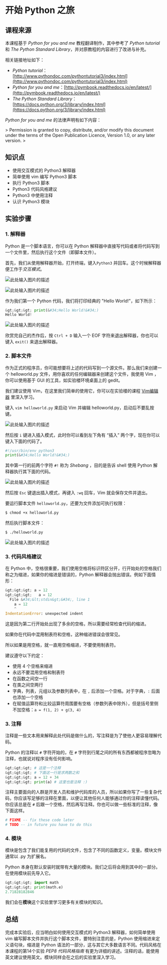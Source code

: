# 开始 Python 之旅

## 课程来源

本课程基于 *Python for you and me* 教程翻译制作，其中参考了 *Python tutorial* 和 *The Python Standard Library*，并对原教程的内容进行了改进与补充。

相关链接地址如下：

- *Python tutorial*：[http://www.pythondoc.com/pythontutorial3/index.html](http://www.pythondoc.com/pythontutorial3/index.html)
- *Python for you and me*：[http://pymbook.readthedocs.io/en/latest/](http://pymbook.readthedocs.io/en/latest/)
- *The Python Standard Library*：[https://docs.python.org/3/library/index.html](https://docs.python.org/3/library/index.html)

*Python for you and me* 的法律声明有如下内容：

&gt; Permission is granted to copy, distribute, and/or modify this document under the terms of the Open Publication Licence, Version 1.0, or any later version.
&gt;

## 知识点

- 使用交互模式的 Python3 解释器
- 简单使用 vim 编写 Python3 脚本
- 执行 Python3 脚本
- Python3 代码风格建议
- Python3 中使用注释
- 认识 Python3 模块

## 实验步骤

### 1. 解释器

Python 是一个脚本语言，你可以在 Python 解释器中直接写代码或者将代码写到一个文件里，然后执行这个文件（即脚本文件）。

首先，我们从使用解释器开始，打开终端，键入`Python3` 并回车。这个时候解释器便工作于*交互模式*。

![此处输入图片的描述](https://dn-anything-about-doc.qbox.me/document-uid212737labid2036timestamp1471311263542.png/wm)

![此处输入图片的描述](https://dn-anything-about-doc.qbox.me/document-uid212737labid2036timestamp1471311294479.png/wm)

作为我们第一个 Python 代码，我们将打印经典的 &#34;Hello World!&#34;，如下所示：

```python
&gt;&gt;&gt; print(&#34;Hello World!&#34;)
Hello World!
```

![此处输入图片的描述](https://dn-anything-about-doc.qbox.me/document-uid212737labid2036timestamp1471311319981.png/wm)

欣赏完自己的杰作后，按 `Ctrl + D` 输入一个 EOF 字符来退出解释器，你也可以键入 `exit()` 来退出解释器。

### 2. 脚本文件

作为正式的程序员，你可能想要将上述的代码写到一个源文件。那么我们来创建一个 helloworld.py 文件，用你喜欢的任何编辑器来创建这个文件，我使用 Vim ，你可以使用基于 GUI 的工具，如实验楼环境桌面上的 gedit。

我们建议使用 Vim，在这里我们简单的使用它，你可以在实验楼的课程 [Vim编辑器](https://www.shiyanlou.com/courses/2) 里深入学习。

键入 `vim helloworld.py` 来启动 Vim 并编辑 helloworld.py，启动后不要乱按键。

![此处输入图片的描述](https://dn-anything-about-doc.qbox.me/document-uid212737labid2036timestamp1471311371673.png/wm)

然后按 `i` 键进入插入模式，此时你可以看到左下角有 “插入” 两个字，现在你可以键入下面的代码了。

```python
#!/usr/bin/env python3
print(&#34;Hello World!&#34;)
```

其中第一行的前两个字符 `#!` 称为 *Shebang* ，目的是告诉 shell 使用 Python 解释器执行其下面的代码。

![此处输入图片的描述](https://dn-anything-about-doc.qbox.me/document-uid212737labid2036timestamp1471311388380.png/wm)

然后按 `Esc` 键退出插入模式，再键入 `:wq` 回车，Vim 就会保存文件并退出。

要运行脚本文件 `helloworld.py`，还要为文件添加可执行权限：

```sh
$ chmod +x helloworld.py
```

然后执行脚本文件：

```sh
$ ./helloworld.py
```

![此处输入图片的描述](https://dn-anything-about-doc.qbox.me/document-uid212737labid2036timestamp1471311397584.png/wm)

### 3. 代码风格建议

在 Python 中，空格很重要，我们使用空格将标识符区分开，行开始处的空格我们称之为缩进，如果你的缩进是错误的，Python 解释器会抛出错误。例如下面情形：

```python
&gt;&gt;&gt; a = 12
&gt;&gt;&gt;   a = 12
  File &#34;&lt;stdin&gt;&#34;, line 1
    a = 12
    ^
IndentationError: unexpected indent
```

这是因为第二行开始处出现了多余的空格，所以需要经常检查代码的缩进。

如果你在代码中混用制表符和空格，这种缩进错误会很常见。

所以如果是用空格，就一直用空格缩进，不要使用制表符。

建议遵守以下约定：

- 使用 4 个空格来缩进
- 永远不要混用空格和制表符
- 在函数之间空一行
- 在类之间空两行
- 字典，列表，元组以及参数列表中，在 `,` 后添加一个空格。对于字典，`:` 后面也添加一个空格
- 在赋值运算符和比较运算符周围要有空格（参数列表中除外），但是括号里侧不加空格：`a = f(1, 2) + g(3, 4)`


### 3. 注释

注释是一些文本用来解释此处代码是做什么的，写注释是为了使他人更容易理解代码。

Python 的注释以 `#` 字符开始的，在 `#` 字符到行尾之间的所有东西都被程序忽略为注释，也就说对程序没有任何影响。

```python
&gt;&gt;&gt; # 这是一个注释
&gt;&gt;&gt; # 下面这一行是求两数之和
&gt;&gt;&gt; a = 12 + 34
&gt;&gt;&gt; print(a) # 这里也是注释 :)
```

注释主要面向的人群是开发人员和维护代码库的人员，所以如果你写了一些复杂代码，你应该写足够的注释在里面，以便让其他任何人能够通过你的注释读懂代码。你应该总是在 `#` 后跟一个空格，然后再写注释。你也可以做一些标准的注释，像下面这样。

```python
# FIXME -- fix these code later
# TODO -- in future you have to do this
```

### 4. 模块

模块是包含了我们能复用的代码的文件，包含了不同的函数定义，变量。模块文件通常以 .py 为扩展名。

Python 本身在默认安装时就带有大量的模块。我们之后将会用到其中的一部分。在使用模块前先导入它。

```python
&gt;&gt;&gt; import math
&gt;&gt;&gt; print(math.e)
2.71828182846
```

我们会在**模块**这个实验里学习更多有关模块的知识。

## 总结

完成本实验后，应当明白如何使用交互模式的 Python3 解释器，如何简单使用 vim 编写脚本文件并执行这个脚本文件，要特别注意的是，Python 使用缩进来定义语句块，缩进是 Python 语法的一部分，这与其它大多数语言不同。代码风格在本课程的第14个实验 *PEP8 代码风格指南* 有更为详细的讲述。注释的话，能使用英文建议使用英文。模块同样会在之后的实验里深入学习。